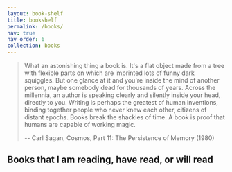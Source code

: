 ```yaml
---
layout: book-shelf
title: bookshelf
permalink: /books/
nav: true
nav_order: 6
collection: books
---
```


> What an astonishing thing a book is. It's a flat object made from a tree with flexible parts on which are imprinted lots of funny dark squiggles. But one glance at it and you're inside the mind of another person, maybe somebody dead for thousands of years. Across the millennia, an author is speaking clearly and silently inside your head, directly to you. Writing is perhaps the greatest of human inventions, binding together people who never knew each other, citizens of distant epochs. Books break the shackles of time. A book is proof that humans are capable of working magic.
>
> -- Carl Sagan, Cosmos, Part 11: The Persistence of Memory (1980)

## Books that I am reading, have read, or will read
